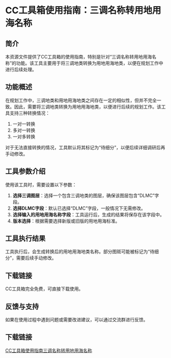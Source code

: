 # CC工具箱使用指南：三调名称转用地用海名称

## 简介
本资源文件提供了CC工具箱的使用指南，特别是针对“三调名称转用地用海名称”的功能。该工具主要用于将三调地类转换为用地用海地类，以便在规划工作中进行后续处理。

## 功能概述
在规划工作中，三调地类和用地用海地类之间存在一定的相似性，但并不完全一致。因此，需要将三调地类转换为用地用海地类，以便进行后续的规划工作。该工具支持三种转换情况：
1. 一对一转换
2. 多对一转换
3. 一对多转换

对于无法直接转换的情况，工具默认将其标记为“待细分”，以便后续详细调研后再手动修改。

## 工具参数介绍
使用该工具时，需要设置以下参数：
1. **选择三调图层**：选择一个包含三调地类的图层，确保该图层包含“DLMC”字段。
2. **选择DLMC字段**：默认已选择“DLMC”字段，一般情况下无需修改。
3. **选择输入的用地用海名称字段**：工具运行后，生成的结果将保存在该字段中。
4. **版本选择**：根据需要选择新版或旧版的用地用海标准。

## 工具执行结果
工具执行后，会生成转换后的用地用海地类名称。部分图斑可能被标记为“待细分”，需要后续手动修改。

## 下载链接
CC工具箱完全免费，可直接下载使用。

## 反馈与支持
如果在使用过程中遇到问题或需要改进建议，可以通过交流群进行反馈。

## 下载链接

[CC工具箱使用指南三调名称转用地用海名称](https://pan.quark.cn/s/c231e193d45f)